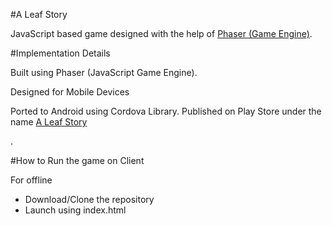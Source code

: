 #A Leaf Story
<p>JavaScript based game designed with the help of <a href = "https://phaser.io/" target = "_blank">Phaser (Game Engine)</a>.</p>

#Implementation Details
<p>Built using Phaser (JavaScript Game Engine).</p>
<p>Designed for Mobile Devices</p>
<p>Ported to Android using Cordova Library. Published on Play Store under the name <a href = "https://play.google.com/store/apps/details?id=com.weedevelopers.aleafstory&hl=en" target = "_blank">A Leaf Story</a></p>.

#How to Run the game on Client

<p>For offline</p>
<ul>
	<li>Download/Clone the repository</li>
	<li>Launch using index.html</li>
</ul>

